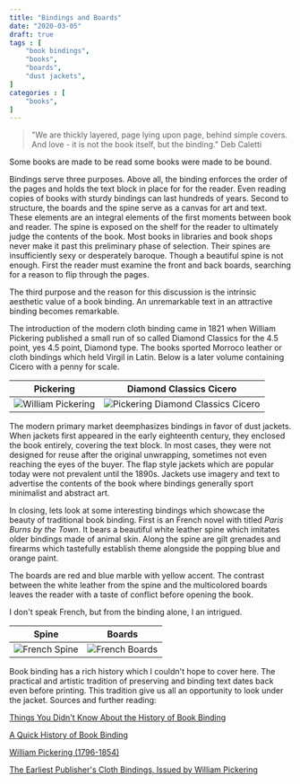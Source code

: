 ```yaml
---
title: "Bindings and Boards"
date: "2020-03-05" 
draft: true 
tags : [
    "book bindings",
    "books",
    "boards",
    "dust jackets",
]
categories : [
    "books",
]
---
```


> "We are thickly layered, page lying upon page, behind simple covers. And love - it is not the book itself, but the binding."
Deb Caletti

Some books are made to be read some books were made to be bound. 

Bindings serve three purposes. Above all, the binding enforces the order of the pages and holds the text block in place for for the reader. Even reading copies of books with sturdy bindings can last hundreds of years. Second to structure, the boards and the spine serve as a canvas for art and text. These elements are an integral elements of the first moments between book and reader. The spine is exposed on the shelf for the reader to ultimately judge the contents of the book. Most books in libraries and book shops never make it past this preliminary phase of selection. Their spines are insufficiently sexy or desperately baroque. Though a beautiful spine is not enough. First the reader must examine the front and back boards, searching for a reason to flip through the pages.

The third purpose and the reason for this discussion is the intrinsic aesthetic value of a book binding. An unremarkable text in an attractive binding becomes remarkable.  



The introduction of the modern cloth binding came in 1821 when William Pickering published a small run of so called Diamond Classics for the 4.5 point, yes 4.5 point, Diamond type. The books sported Morroco leather or cloth bindings which held Virgil in Latin. Below is a later volume containing Cicero with a penny for scale.

 Pickering | Diamond Classics Cicero 
:-------------------------:|:-------------------------:
 ![William Pickering](/img/bindings-and-boards/pick.jpg) | ![Pickering Diamond Classics Cicero](/img/bindings-and-boards/diamond-classic-cicero.jpg) 


The modern primary market deemphasizes bindings in favor of dust jackets. When jackets first appeared in the early eighteenth century, they enclosed the book entirely, covering the text block. In most cases, they were not designed for reuse after the original unwrapping, sometimes not even reaching the eyes of the buyer. The flap style jackets which are popular today were not prevalent until the 1890s. Jackets use imagery and text to advertise the contents of the book where bindings generally sport minimalist and abstract art. 

In closing, lets look at some interesting bindings which showcase the beauty of traditional book binding. First is an French novel with titled *Paris Burns by the Town*. It bears a beautiful white leather spine which imitates older bindings made of animal skin. Along the spine are gilt grenades and firearms which tastefully establish theme alongside the popping blue and orange paint.

The boards are red and blue marble with yellow accent. The contrast between the white leather from the spine and the multicolored boards leaves the reader with a taste of conflict before opening the book.

I don't speak French, but from the binding alone, I an intrigued.



 Spine | Boards 
:-------------------------:|:-------------------------:
![French Spine](/img/bindings-and-boards/italian-spine.png) | ![French Boards](/img/bindings-and-boards/italian-board.png)


Book binding has a rich history which I couldn't hope to cover here. The practical and artistic tradition of preserving and binding text dates back even before printing. This tradition give us all an opportunity to look under the jacket.
Sources and further reading:

[Things You Didn't Know About the History of Book Binding](https://www.advantagebookbinding.com/blog/book-binding/things-didnt-know-history-book-binding/)


[A Quick History of Book Binding](https://blog.bookstellyouwhy.com/bid/230074/a-quick-history-of-book-binding)

[William Pickering (1796-1854)](http://www.orgs.miamioh.edu/anthologies/bijou/youngcd/pick.html)

[The Earliest Publisher's Cloth Bindings, Issued by William Pickering](https://www.historyofinformation.com/detail.php?id=1732)
